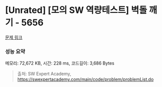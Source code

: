 # [Unrated] [모의 SW 역량테스트] 벽돌 깨기 - 5656 

[문제 링크](https://swexpertacademy.com/main/code/problem/problemDetail.do?contestProbId=AWXRQm6qfL0DFAUo) 

### 성능 요약

메모리: 72,672 KB, 시간: 228 ms, 코드길이: 3,686 Bytes



> 출처: SW Expert Academy, https://swexpertacademy.com/main/code/problem/problemList.do